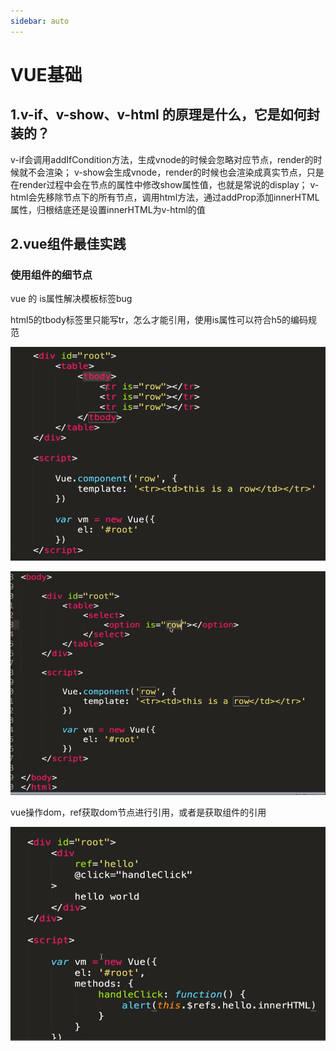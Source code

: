 ```yaml
---
sidebar: auto
---
```


# VUE基础

<Bit/>

## 1.v-if、v-show、v-html 的原理是什么，它是如何封装的？
v-if会调用addIfCondition方法，生成vnode的时候会忽略对应节点，render的时候就不会渲染；
v-show会生成vnode，render的时候也会渲染成真实节点，只是在render过程中会在节点的属性中修改show属性值，也就是常说的display；
v-html会先移除节点下的所有节点，调用html方法，通过addProp添加innerHTML属性，归根结底还是设置innerHTML为v-html的值
## 2.vue组件最佳实践
### 使用组件的细节点
vue 的 is属性解决模板标签bug

html5的tbody标签里只能写tr，怎么才能引用，使用is属性可以符合h5的编码规范

![is属性解决模板标签](./assets/img/vue_is.png)

![is属性解决模板标签](./assets/img/vue_is2.png)

vue操作dom，ref获取dom节点进行引用，或者是获取组件的引用

![ref获取dom节点](./assets/img/refGetDom.png)

